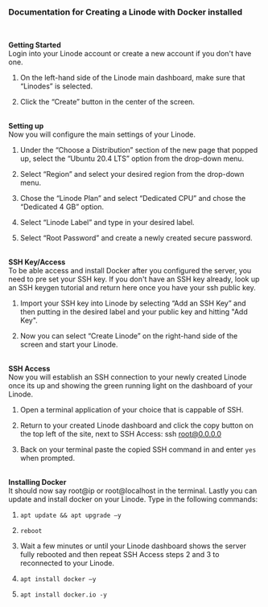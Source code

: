 <h3>Documentation for Creating a Linode with Docker installed</h3>
<br>

**Getting Started** <br>
Login into your Linode account or create a new account if you don't have one.

1. On the left-hand side of the Linode main dashboard, make sure that “Linodes” is selected. 

2. Click the “Create” button in the center of the screen. 

<br> **Setting up** <br>
Now you will configure the main settings of your Linode.

1. Under the “Choose a Distribution” section of the new page that popped up, select the “Ubuntu 20.4 LTS” option from the drop-down menu. 

2. Select “Region” and select your desired region from the drop-down menu.  

3. Chose the “Linode Plan” and select “Dedicated CPU” and chose the “Dedicated 4 GB” option.  

4. Select “Linode Label” and type in your desired label. 

5. Select “Root Password” and create a newly created secure password.

<br> **SSH Key/Access** <br>
To be able access and install Docker after you configured the server, you need to pre set your SSH key. If you don't have an SSH key already, look up an SSH keygen tutorial and return here once you have your ssh public key.

1. Import your SSH key into Linode by selecting “Add an SSH Key” and then putting in the desired label and your public key and hitting "Add Key". 

2. Now you can select “Create Linode” on the right-hand side of the screen and start your Linode. 

<br> **SSH Access** <br>
Now you will establish an SSH connection to your newly created Linode once its up and showing the green running light on the dashboard of your Linode.

1. Open a terminal application of your choice that is cappable of SSH.

2. Return to your created Linode dashboard and click the copy button on the top left of the site, next to SSH Access: ssh root@0.0.0.0

3. Back on your terminal paste the copied SSH command in and enter `yes` when prompted.

<br> **Installing Docker** <br>
It should now say root@ip or root@localhost in the terminal. Lastly you can update and install docker on your Linode. Type in the following commands:

1. `apt update && apt upgrade –y`

2. `reboot`

3. Wait a few minutes or until your Linode dashboard shows the server fully rebooted and then repeat SSH Access steps 2 and 3 to reconnected to your Linode.

4. `apt install docker –y` 

5. `apt install docker.io -y` 

 
